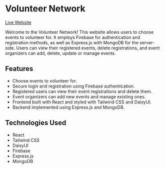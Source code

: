 # Volunteer Network

[Live Website](https://volunteer-network-68360.web.app)

Welcome to the Volunteer Network! This website allows users to choose events to volunteer for. It employs Firebase for authentication and registration methods, as well as Express.js with MongoDB for the server-side. Users can view their registered events, delete registrations, and event organizers can add, delete, update or manage events.

## Features

- Choose events to volunteer for.
- Secure login and registration using Firebase authentication.
- Registered users can view their event registrations and delete them.
- Event organizers can add new events and manage existing ones.
- Frontend built with React and styled with Tailwind CSS and DaisyUI.
- Backend implemented using Express.js and MongoDB.

## Technologies Used
- React
- Tailwind CSS
- DaisyUI
- Firebase
- Express.js
- MongoDB
